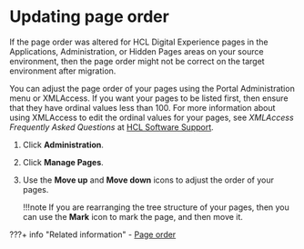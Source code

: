# Updating page order

If the page order was altered for HCL Digital Experience pages in the Applications, Administration, or Hidden Pages areas on your source environment, then the page order might not be correct on the target environment after migration.

You can adjust the page order of your pages using the Portal Administration menu or XMLAccess. If you want your pages to be listed first, then ensure that they have ordinal values less than 100. For more information about using XMLAccess to edit the ordinal values for your pages, see *XMLAccess Frequently Asked Questions* at [HCL Software Support](https://support.hcltechsw.com/csm).

1.  Click **Administration**.

2.  Click **Manage Pages**.

3.  Use the **Move up** and **Move down** icons to adjust the order of your pages.

    !!!note
        If you are rearranging the tree structure of your pages, then you can use the **Mark** icon to mark the page, and then move it.



???+ info "Related information" 
    -   [Page order](../../../../../../deploy_dx/manage/migrate/planning_migration/mig_plan_expectations/mig_expect_pages.md)

